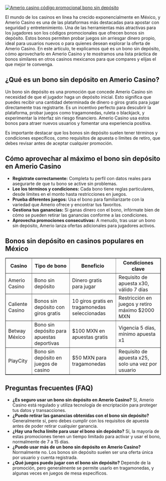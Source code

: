 [![Amerio casino código promocional bono sin depósito](https://123-caf.pages.dev/gitsignup.png)](https://vrmoo.ru/Bt82HjjY)

<p>El mundo de los casinos en línea ha crecido exponencialmente en México, y Amerio Casino es una de las plataformas más destacadas para apostar con seguridad y entretenimiento. Una de las herramientas más atractivas para los jugadores son los códigos promocionales que ofrecen bonos sin depósito. Estos bonos permiten probar juegos sin arriesgar dinero propio, ideal para usuarios nuevos o para quienes desean explorar la oferta de Amerio Casino. En este artículo, te explicamos qué es un bono sin depósito, cómo aprovecharlo en Amerio Casino y te mostramos una lista práctica de bonos similares en otros casinos mexicanos para que compares y elijas el que mejor te convenga.</p>  <h2>¿Qué es un bono sin depósito en Amerio Casino?</h2> <p>Un bono sin depósito es una promoción que concede Amerio Casino sin necesidad de que el jugador haga un depósito inicial. Esto significa que puedes recibir una cantidad determinada de dinero o giros gratis para jugar directamente tras registrarte. Es un incentivo perfecto para descubrir la plataforma, probar juegos como tragamonedas, ruleta o blackjack, y experimentar la interfaz sin riesgo financiero. Amerio Casino usa estos bonos para atraer nuevos usuarios y fomentar una experiencia positiva.</p>  <p>Es importante destacar que los bonos sin depósito suelen tener términos y condiciones específicos, como requisitos de apuesta o límites de retiro, que debes revisar antes de aceptar cualquier promoción.</p>  <h2>Cómo aprovechar al máximo el bono sin depósito en Amerio Casino</h2> <ul>   <li><strong>Regístrate correctamente:</strong> Completa tu perfil con datos reales para asegurarte de que tu bono se active sin problemas.</li>   <li><strong>Lee los términos y condiciones:</strong> Cada bono tiene reglas particulares, desde límites en el monto hasta restricciones en juegos.</li>   <li><strong>Prueba diferentes juegos:</strong> Usa el bono para familiarizarte con la variedad que Amerio ofrece y encontrar tus favoritos.</li>   <li><strong>Gestiona tus ganancias:</strong> Si ganas dinero con el bono, infórmate bien de cómo se pueden retirar las ganancias conforme a las condiciones.</li>   <li><strong>Aprovecha promociones consecutivas:</strong> A menudo, tras usar un bono sin depósito, Amerio lanza ofertas adicionales para jugadores activos.</li> </ul>  <h2>Bonos sin depósito en casinos populares en México</h2> <table border="1" cellpadding="8" cellspacing="0">   <thead>     <tr>       <th>Casino</th>       <th>Tipo de bono</th>       <th>Beneficio</th>       <th>Condiciones clave</th>     </tr>   </thead>   <tbody>     <tr>       <td>Amerio Casino</td>       <td>Bono sin depósito</td>       <td>Dinero gratis para jugar</td>       <td>Requisito de apuesta x30, válido 7 días</td>     </tr>     <tr>       <td>Caliente Casino</td>       <td>Bonos sin depósito con giros gratis</td>       <td>10 giros gratis en tragamonedas seleccionadas</td>       <td>Restricción en juegos y retiro máximo $2000 MXN</td>     </tr>     <tr>       <td>Betway México</td>       <td>Bono sin depósito para apuestas deportivas</td>       <td>$100 MXN en apuestas gratis</td>       <td>Vigencia 5 días, mínimo apuesta x1</td>     </tr>     <tr>       <td>PlayCity</td>       <td>Bono sin depósito en juegos de casino</td>       <td>$50 MXN para tragamonedas</td>       <td>Requisito de apuesta x25, solo una vez por usuario</td>     </tr>   </tbody> </table>  <h2>Preguntas frecuentes (FAQ)</h2> <ul>   <li><strong>¿Es seguro usar un bono sin depósito en Amerio Casino?</strong>     Sí, Amerio Casino está regulado y utiliza tecnología de encriptación para proteger tus datos y transacciones.</li>   <li><strong>¿Puedo retirar las ganancias obtenidas con el bono sin depósito?</strong>     Generalmente sí, pero debes cumplir con los requisitos de apuesta antes de poder retirar cualquier ganancia.</li>   <li><strong>¿Hay una fecha límite para usar el bono sin depósito?</strong>     Sí, la mayoría de estas promociones tienen un tiempo limitado para activar y usar el bono, normalmente de 7 a 15 días.</li>   <li><strong>¿Puedo usar más de un bono sin depósito en Amerio Casino?</strong>     Normalmente no. Los bonos sin depósito suelen ser una oferta única por usuario y cuenta registrada.</li>   <li><strong>¿Qué juegos puedo jugar con el bono sin depósito?</strong>     Depende de la promoción, pero generalmente se permite usarlo en tragamonedas, y algunas veces en juegos de mesa específicos.</li> </ul>